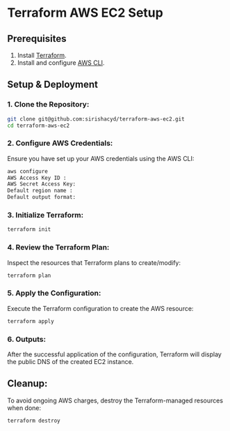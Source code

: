 # Terraform AWS EC2 Setup
## Prerequisites

1. Install [Terraform](https://learn.hashicorp.com/tutorials/terraform/install-cli).
2. Install and configure [AWS CLI](https://aws.amazon.com/cli/).

## Setup & Deployment

### 1. Clone the Repository:

```bash
git clone git@github.com:sirishacyd/terraform-aws-ec2.git
cd terraform-aws-ec2
```

### 2. Configure AWS Credentials:

Ensure you have set up your AWS credentials using the AWS CLI:

```bash
aws configure
AWS Access Key ID : 
AWS Secret Access Key: 
Default region name : 
Default output format:
```

### 3. Initialize Terraform:

```bash
terraform init
```

### 4. Review the Terraform Plan:

Inspect the resources that Terraform plans to create/modify:

```bash
terraform plan
```

### 5. Apply the Configuration:

Execute the Terraform configuration to create the AWS resource:

```bash
terraform apply
```

### 6. Outputs:

After the successful application of the configuration, Terraform will display the public DNS of the created EC2 instance.

## Cleanup:

To avoid ongoing AWS charges, destroy the Terraform-managed resources when done:

```bash
terraform destroy
```

